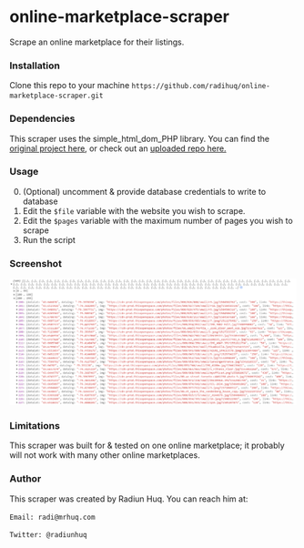 # online-marketplace-scraper
Scrape an online marketplace for their listings.

### Installation
Clone this repo to your machine
`https://github.com/radihuq/online-marketplace-scraper.git`

### Dependencies
This scraper uses the simple_html_dom_PHP library. You can find the [original project here](https://simplehtmldom.sourceforge.io/), or check out an [uploaded repo here.](https://github.com/samacs/simple_html_dom) 

### Usage
0. (Optional) uncomment & provide database credentials to write to database
1. Edit the `$file` variable with the website you wish to scrape.
2. Edit the `$pages` variable with the maximum number of pages you wish to scrape
3. Run the script

### Screenshot
![Console Screenshot With Parsed Data](./screenshot.png)

### Limitations
This scraper was built for & tested on one online marketplace; it probably will not work with many other online marketplaces.

### Author
This scraper was created by Radiun Huq. You can reach him at:

`Email: radi@mrhuq.com`

`Twitter: @radiunhuq`